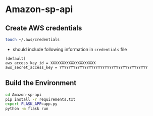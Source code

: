# Amazon-sp-api

## Create AWS credentials
```bash
touch ~/.aws/credentials
```
- should include following information in `credentials` file
```
[default]
aws_access_key_id = XXXXXXXXXXXXXXXXXXXX 
aws_secret_access_key = YYYYYYYYYYYYYYYYYYYYYYYYYYYYYYYYYYYYYYY
```

## Build the Environment
```bash
cd Amazon-sp-api
pip install -r requirements.txt
export FLASK_APP=app.py
python -m flask run
```